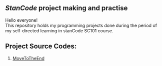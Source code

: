 ## *StanCode* project making and practise 
 Hello everyone!\
 This repository holds my programming projects done during the period of my self-directed learning in stanCode SC101 course.


## Project Source Codes: 
1. [MoveToTheEnd](https://github.com/Mario-Chen-2007/Python-/blob/main/SC001_lecture01/MoveToTheEnd.py)

